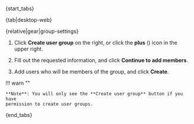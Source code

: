{start_tabs}

{tab|desktop-web}

{relative|gear|group-settings}

1. Click **Create user group** on the right, or click the **plus**
   (<i class="fa fa-plus"></i>) icon in the upper right.

1. Fill out the requested information, and click **Continue to add
   members**.

1. Add users who will be members of the group, and click **Create**.

!!! warn ""

    **Note**: You will only see the **Create user group** button if you have
    permission to create user groups.

{end_tabs}
